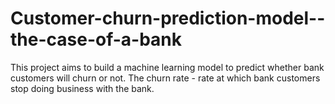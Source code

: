 # Customer-churn-prediction-model--the-case-of-a-bank
This project aims to build a machine learning model to predict whether bank customers will churn or not. The churn rate - rate at which bank customers stop doing business with the bank. 
